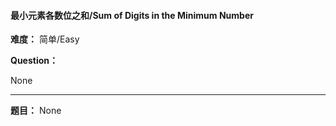 #### 最小元素各数位之和/Sum of Digits in the Minimum Number
**难度：** 简单/Easy

**Question：** 

None

------

**题目：** 
None
